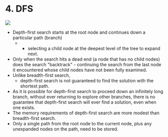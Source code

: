 # 4. DFS



![](http://how2examples.com/artificial-intelligence/images/Depth-First-Search.gif)

* Depth-first search starts at the root node and continues down a particular path \(branch\) 
  * - selecting a child node at the deepest level of the tree to expand next. 
* Only when the search hits a dead end \(a node that has no child nodes\) does the search "backtrack" - continuing the search from the last node it encountered whose child nodes have not been fully examined.
* Unlike breadth-first search, 
  * depth-first search is not guaranteed to find the solution with the shortest path. 
* As it is possible for depth-first search to proceed down an infinitely long branch, without ever returning to explore other branches, there is no guarantee that depth-first search will ever find a solution, even when one exists. 
* The memory requirements of depth-first search are more modest than breadth-first search. 
* Only a single path from the root node to the current node, plus any unexpanded nodes on the path, need to be stored.

